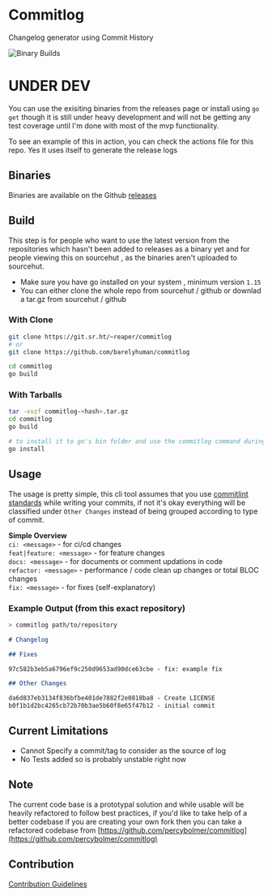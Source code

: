 # Commitlog

Changelog generator using Commit History

![Binary Builds](https://github.com/barelyhuman/commitlog/workflows/Binary%20Builds/badge.svg)

# UNDER DEV

You can use the exisiting binaries from the releases page or install using `go get` though it is still under heavy development and will not be getting any test coverage until I'm done with most of the mvp functionality.

To see an example of this in action, you can check the actions file for this repo. Yes it uses itself to generate the release logs

## Binaries 
Binaries are available on the Github [releases](https://github.com/barelyhuman/commitlog/releases)

## Build 
This step is for people who want to use the latest version from the repositories which hasn't been added to releases as a binary yet and for people viewing this on sourcehut , as the binaries aren't uploaded to sourcehut.

- Make sure you have go installed on your system , minimum version `1.15`
- You can either clone the whole repo from sourcehut / github or downlad a tar.gz from sourcehut / github 

### With Clone 

```sh 
git clone https://git.sr.ht/~reaper/commitlog
# or 
git clone https://github.com/barelyhuman/commitlog

cd commitlog 
go build 
```

### With Tarballs 
```sh
tar -xvzf commitlog-<hash>.tar.gz
cd commitlog 
go build 
```

```sh
# to install it to go's bin folder and use the commitlog command during dev or as a perm install
go install 
```

## Usage 

The usage is pretty simple, this cli tool assumes that you use [commitlint standards](https://github.com/conventional-changelog/commitlint#what-is-commitlint) while writing your commits, if not it's okay everything will be classified under `Other Changes` instead of being grouped according to type of commit. 

**Simple Overview**  
`ci: <message>` - for ci/cd changes   
`feat|feature: <message>` - for feature changes  
`docs: <message>` - for documents or comment updations in code  
`refactor: <message>` - performance / code clean up changes or total BLOC changes  
`fix: <message>` - for fixes (self-explanatory)  

 
### Example Output (from this exact repository)

```sh
> commitlog path/to/repository
```

```markdown
# Changelog

## Fixes

97c582b3eb5a6796ef9c250d9653ad90dce63cbe - fix: example fix

## Other Changes

da6d837eb3134f836bfbe401de7882f2e0818ba8 - Create LICENSE
b0f1b1d2bc4265cb72b70b3ae5b60f8e65f47b12 - initial commit
```

## Current Limitations

- Cannot Specify a commit/tag to consider as the source of log
- No Tests added so is probably unstable right now

## Note 
 The current code base is a prototypal solution and while usable will be heavily refactored to follow best practices, if you'd like to take help of a better codebase if you are creating your own fork then you can take a refactored codebase from [https://github.com/percybolmer/commitlog](https://github.com/percybolmer/commitlog)

## Contribution

[Contribution Guidelines](CONTRIBUTING.md)
